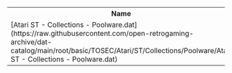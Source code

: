 <table>
<tr><th>Name</th><th>Size</th></tr>
<tr><td>[Atari ST - Collections - Poolware.dat](https://raw.githubusercontent.com/open-retrogaming-archive/dat-catalog/main/root/basic/TOSEC/Atari/ST/Collections/Poolware/Atari ST - Collections - Poolware.dat)</td><td>163365</td></tr>
</table>
